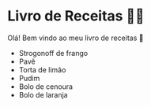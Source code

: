 # Livro de Receitas 👨‍🍳
Olá! Bem vindo ao meu livro de receitas :wave:

 - Strogonoff de frango
 - Pavê
 - Torta de limão
 - Pudim
 - Bolo de cenoura
 - Bolo de laranja
